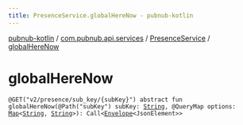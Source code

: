 ```yaml
---
title: PresenceService.globalHereNow - pubnub-kotlin
---
```


[pubnub-kotlin](../../index.html) / [com.pubnub.api.services](../index.html) / [PresenceService](index.html) / [globalHereNow](./global-here-now.html)

# globalHereNow

`@GET("v2/presence/sub_key/{subKey}") abstract fun globalHereNow(@Path("subKey") subKey: `[`String`](https://kotlinlang.org/api/latest/jvm/stdlib/kotlin/-string/index.html)`, @QueryMap options: `[`Map`](https://kotlinlang.org/api/latest/jvm/stdlib/kotlin.collections/-map/index.html)`<`[`String`](https://kotlinlang.org/api/latest/jvm/stdlib/kotlin/-string/index.html)`, `[`String`](https://kotlinlang.org/api/latest/jvm/stdlib/kotlin/-string/index.html)`>): Call<`[`Envelope`](../../com.pubnub.api.models.server/-envelope/index.html)`<JsonElement>>`